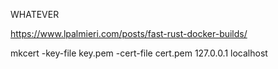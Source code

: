 WHATEVER

https://www.lpalmieri.com/posts/fast-rust-docker-builds/

mkcert -key-file key.pem -cert-file cert.pem 127.0.0.1 localhost




